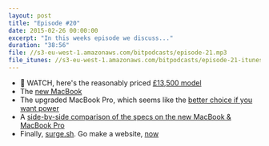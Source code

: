 ```yaml
---
layout: post
title: "Episode #20"
date: 2015-02-26 00:00:00
excerpt: "In this weeks episode we discuss..."
duration: "38:56"
file: //s3-eu-west-1.amazonaws.com/bitpodcasts/episode-21.mp3
file_itunes: //s3-eu-west-1.amazonaws.com/bitpodcasts/episode-21-itunes.m4a
---
```


-  WATCH, here's the reasonably priced [£13,500 model](http://store.apple.com/uk/buy-watch/apple-watch-edition?product=MJ3K2B/A&step=detail#)
- The [new MacBook](http://www.apple.com/uk/macbook/)
- The upgraded MacBook Pro, which seems like the [better choice if you want power](http://www.apple.com/uk/macbook-pro/)
- A [side-by-side comparison of the specs on the new MacBook & MacBook Pro](http://www.apple.com/uk/mac/compare/results/?product1=macbook&product2=macbook-pro-retina-13)
- Finally, [surge.sh](http://surge.sh/). Go make a website, [now](https://www.youtube.com/watch?v=-EjdMvYPSVU)
